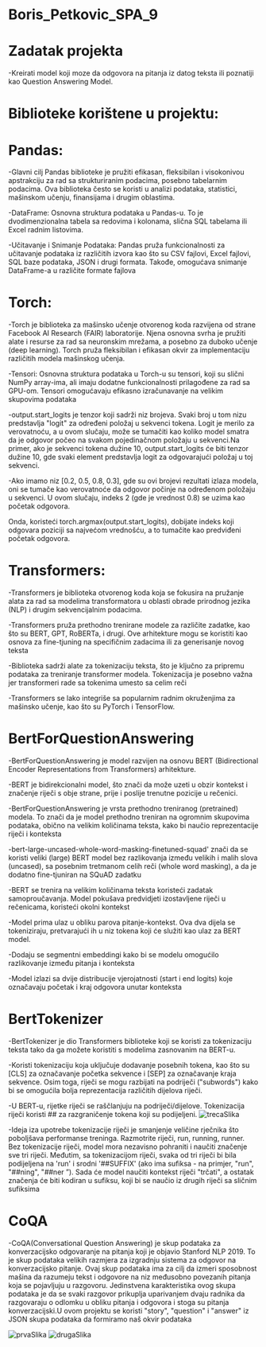 # Boris_Petkovic_SPA_9

# Zadatak projekta
-Kreirati model koji moze da odgovora na pitanja iz datog teksta ili poznatiji kao Question Answering Model.

# Biblioteke korištene u projektu: 

# Pandas:
-Glavni cilj Pandas biblioteke je pružiti efikasan, fleksibilan i visokonivou apstrakciju za rad sa strukturiranim podacima, posebno tabelarnim podacima. Ova biblioteka često se koristi u analizi podataka, statistici, mašinskom učenju, finansijama i drugim oblastima.<br>


-DataFrame: Osnovna struktura podataka u Pandas-u. To je dvodimenzionalna tabela sa redovima i kolonama, slična SQL tabelama ili Excel radnim listovima.<br>


-Učitavanje i Snimanje Podataka: Pandas pruža funkcionalnosti za učitavanje podataka iz različitih izvora kao što su CSV fajlovi, Excel fajlovi, SQL baze podataka, JSON i drugi formata. Takođe, omogućava snimanje DataFrame-a u različite formate fajlova<br>

# Torch:
-Torch je biblioteka za mašinsko učenje otvorenog koda razvijena od strane Facebook AI Research (FAIR) laboratorije. Njena osnovna svrha je pružiti alate i resurse za rad sa neuronskim mrežama, a posebno za duboko učenje (deep learning). Torch pruža fleksibilan i efikasan okvir za implementaciju različitih modela mašinskog učenja.<br>


-Tensori: Osnovna struktura podataka u Torch-u su tensori, koji su slični NumPy array-ima, ali imaju dodatne funkcionalnosti prilagođene za rad sa GPU-om. Tensori omogućavaju efikasno izračunavanje na velikim skupovima podataka<br>

-output.start_logits je tenzor koji sadrži niz brojeva. Svaki broj u tom nizu predstavlja "logit" za određeni položaj u sekvenci tokena. Logit je merilo za verovatnoću, a u ovom slučaju, može se tumačiti kao koliko model smatra da je odgovor počeo na svakom pojedinačnom položaju u sekvenci.Na primer, ako je sekvenci tokena dužine 10, output.start_logits će biti tenzor dužine 10, gde svaki element predstavlja logit za odgovarajući položaj u toj sekvenci.

-Ako imamo niz [0.2, 0.5, 0.8, 0.3], gde su ovi brojevi rezultati izlaza modela, oni se tumače kao verovatnoće da odgovor počinje na određenom položaju u sekvenci. U ovom slučaju, indeks 2 (gde je vrednost 0.8) se uzima kao početak odgovora.

Onda, koristeći torch.argmax(output.start_logits), dobijate indeks koji odgovara poziciji sa najvećom vrednošću, a to tumačite kao predviđeni početak odgovora.

# Transformers:
-Transformers je biblioteka otvorenog koda koja se fokusira na pružanje alata za rad sa modelima transformatora u oblasti obrade prirodnog jezika (NLP) i drugim sekvencijalnim podacima.<br>


-Transformers pruža prethodno trenirane modele za različite zadatke, kao što su BERT, GPT, RoBERTa, i drugi. Ove arhitekture mogu se koristiti kao osnova za fine-tjuning na specifičnim zadacima ili za generisanje novog teksta<br>


-Biblioteka sadrži alate za tokenizaciju teksta, što je ključno za pripremu podataka za treniranje transformer modela. Tokenizacija je posebno važna jer transformeri rade sa tokenima umesto sa celim reči<br>


-Transformers se lako integriše sa popularnim radnim okruženjima za mašinsko učenje, kao što su PyTorch i TensorFlow. <br>

# BertForQuestionAnswering
-BertForQuestionAnswering je model razvijen na osnovu BERT (Bidirectional Encoder Representations from Transformers) arhitekture.

-BERT je bidirekcionalni model, što znači da može uzeti u obzir kontekst i značenje riječi s obje strane, prije i poslije trenutne pozicije u rečenici.


-BertForQuestionAnswering je vrsta prethodno treniranog (pretrained) modela. To znači da je model prethodno treniran na ogromnim skupovima podataka, obično na velikim količinama teksta, kako bi naučio reprezentacije riječi i konteksta

-bert-large-uncased-whole-word-masking-finetuned-squad' znači da se koristi veliki (large) BERT model bez razlikovanja između velikih i malih slova (uncased), sa posebnim tretmanom celih reči (whole word masking), a da je dodatno fine-tjuniran na SQuAD zadatku


-BERT se trenira na velikim količinama teksta koristeći zadatak samoproučavanja. Model pokušava predvidjeti izostavljene riječi u rečenicama, koristeći okolni kontekst

-Model prima ulaz u obliku parova pitanje-kontekst. Ova dva dijela se tokeniziraju, pretvarajući ih u niz tokena koji će služiti kao ulaz za BERT model.

-Dodaju se segmentni embeddingi kako bi se modelu omogućilo razlikovanje između pitanja i konteksta

-Model izlazi sa dvije distribucije vjerojatnosti (start i end logits) koje označavaju početak i kraj odgovora unutar konteksta

# BertTokenizer

-BertTokenizer je dio Transformers biblioteke koji se koristi za tokenizaciju teksta tako da ga možete koristiti s modelima zasnovanim na BERT-u.

-Koristi tokenizaciju koja uključuje dodavanje posebnih tokena, kao što su [CLS] za označavanje početka sekvence i [SEP] za označavanje kraja sekvence. Osim toga, riječi se mogu razbijati na podriječi ("subwords") kako bi se omogućila bolja reprezentacija različitih dijelova riječi.

-U BERT-u, rijetke riječi se raščlanjuju na podriječi/dijelove. Tokenizacija riječi koristi ## za razgraničenje tokena koji su podijeljeni.
![trecaSlika](https://github.com/BorisPetkovic70/Boris_Petkovic_SPA_9/assets/133760465/e771753e-9a6c-4f3c-9394-ceb5323f781f)


-Ideja iza upotrebe tokenizacije riječi je smanjenje veličine rječnika što poboljšava performanse treninga. Razmotrite riječi, run, running, runner. Bez tokenizacije riječi, model mora nezavisno pohraniti i naučiti značenje sve tri riječi. Međutim, sa tokenizacijom riječi, svaka od tri riječi bi bila podijeljena na 'run' i srodni '##SUFFIX' (ako ima sufiksa - na primjer, "run", "##ning", "##ner ”). Sada će model naučiti kontekst riječi "trčati", a ostatak značenja će biti kodiran u sufiksu, koji bi se naučio iz drugih riječi sa sličnim sufiksima



# CoQA
-CoQA(Conversational Question Answering) je skup podataka za konverzacijsko odgovaranje na pitanja koji je objavio Stanford NLP 2019. To je skup podataka velikih razmjera za izgradnju sistema za odgovor na konverzacijsko pitanje. Ovaj skup podataka ima za cilj da izmeri sposobnost mašina da razumeju tekst i odgovore na niz međusobno povezanih pitanja koja se pojavljuju u razgovoru. Jedinstvena karakteristika ovog skupa podataka je da se svaki razgovor prikuplja uparivanjem dvaju radnika da razgovaraju o odlomku u obliku pitanja i odgovora i stoga su pitanja konverzacijski.U ovom projektu se koristi  "story", "question" i "answer" iz JSON skupa podataka da formiramo naš okvir podataka





![prvaSlika](https://github.com/BorisPetkovic70/Boris_Petkovic_SPA_9/assets/133760465/3e4a363c-3da4-4017-bec1-c4cac36ea9e2)
![drugaSlika](https://github.com/BorisPetkovic70/Boris_Petkovic_SPA_9/assets/133760465/cfe6b294-e868-448f-974d-55ca02a6afdd)










